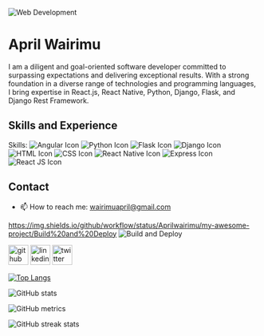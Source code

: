 ![Web Development](https://pbs.twimg.com/profile_banners/1542919989249953792/1663774272/600x200)

# April Wairimu

I am a diligent and goal-oriented software developer committed to surpassing expectations and delivering exceptional results. With a strong foundation in a diverse range of technologies and programming languages, I bring expertise in React.js, React Native, Python, Django, Flask, and Django Rest Framework.



## Skills and Experience


Skills: 
![Angular Icon](https://img.icons8.com/color/48/000000/angularjs.png)
![Python Icon](https://img.icons8.com/color/48/000000/python.png)
![Flask Icon](https://img.icons8.com/ios/50/000000/flask.png)
![Django Icon](https://img.icons8.com/color/48/000000/django.png)
![HTML Icon](https://img.icons8.com/color/48/000000/html-5.png)
![CSS Icon](https://img.icons8.com/color/48/000000/css3.png)
![React Native Icon](https://img.icons8.com/color/48/000000/react-native.png)
![Express Icon](https://img.icons8.com/ios/50/000000/express.png)
![React JS Icon](https://img.icons8.com/color/48/000000/react-native.png)



## Contact

- 📫 How to reach me: wairimuapril@gmail.com

 https://img.shields.io/github/workflow/status/Aprilwairimu/my-awesome-project/Build%20and%20Deploy
 ![Build and Deploy](https://img.shields.io/github/workflow/status/Aprilwairimu/my-awesome-project/Build%20and%20Deploy)



[<img src='https://cdn.jsdelivr.net/npm/simple-icons@3.0.1/icons/github.svg' alt='github' height='40'>](https://github.com/Aprilwairimu)  [<img src='https://cdn.jsdelivr.net/npm/simple-icons@3.0.1/icons/linkedin.svg' alt='linkedin' height='40'>](https://www.linkedin.com/in/AprilWairimu/)  [<img src='https://cdn.jsdelivr.net/npm/simple-icons@3.0.1/icons/twitter.svg' alt='twitter' height='40'>](https://twitter.com/@AprilWairimu)  

[![Top Langs](https://github-readme-stats.vercel.app/api/top-langs/?username=Aprilwairimu)](https://github.com/anuraghazra/github-readme-stats)

![GitHub stats](https://github-readme-stats.vercel.app/api?username=Aprilwairimu&show_icons=true)  

![GitHub metrics](https://metrics.lecoq.io/Aprilwairimu)  

![GitHub streak stats](https://github-readme-streak-stats.herokuapp.com/?user=Aprilwairimu)  

